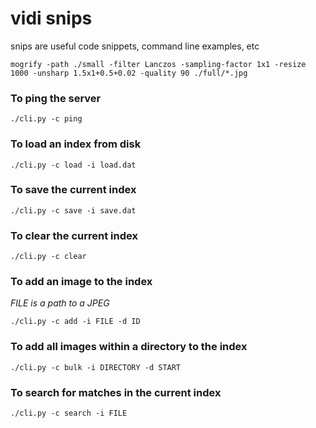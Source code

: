 # vidi snips
snips are useful code snippets, command line examples, etc


```mogrify -path ./small -filter Lanczos -sampling-factor 1x1 -resize 1000 -unsharp 1.5x1+0.5+0.02 -quality 90 ./full/*.jpg```

### To ping the server
```./cli.py -c ping```

### To load an index from disk
```./cli.py -c load -i load.dat```

### To save the current index
```./cli.py -c save -i save.dat```

### To clear the current index
```./cli.py -c clear```

### To add an image to the index
*FILE is a path to a JPEG*

```Shell
./cli.py -c add -i FILE -d ID
```

### To add all images within a directory to the index
```./cli.py -c bulk -i DIRECTORY -d START```

### To search for matches in the current index
```./cli.py -c search -i FILE```